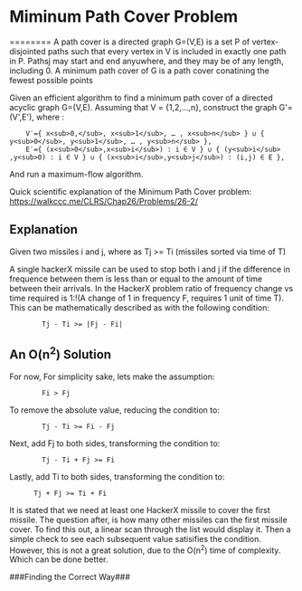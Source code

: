 # Miminum Path Cover Problem
========
A path cover is a directed graph G=(V,E) is a set P of vertex-disjointed paths such that every vertex in V is included in exactly one path in P. Pathsj may start and end anyuwhere, and they may be of any length, including 0. A minimum path cover of G is a path cover conatining the fewest possible points

Given an efficient algorithm to find a minimum path cover of a directed acyclic graph G=(V,E). Assuming that V = {1,2,...,n}, construct the graph G'=(V',E'), where :

        V′​={ x<sub>0​,</sub>, x<sub>1</sub>​, … , x<sub>n</sub> ​} ∪ { y<sub>0</sub>​, y<sub>1​</sub>, … , y<sub>n</sub> ​},
        E′={ (x<sub>0​</sub>,x<sub>i</sub>​) : i ∈ V } ∪ { (y<sub>i</sub>​,y<sub>0​) : i ∈ V } ∪ { (x<sub>i​</sub>,y<sub>j</sub>​) : (i,j) ∈ E },​

And run a maximum-flow algorithm.

Quick scientific explanation of the Minimum Path Cover problem: https://walkccc.me/CLRS/Chap26/Problems/26-2/

## Explanation

Given two missiles i and j, where as Tj >= Ti (missiles sorted via time of T)

A single hackerX missile can be used to stop both i and j if the difference in frequence between them is less than or equal to the amount of time between their arrivals. In the HackerX problem ratio of frequency change vs time required is 1:!(A change of 1 in frequency F, requires 1 unit of time T). This can be mathematically described as with the following condition:
```
        Tj - Ti >= |Fj - Fi| 
```

## An O(n<sup>2</sup>) Solution
For now, For simplicity sake, lets make the assumption:
```
        Fi > Fj
```
To remove the absolute value, reducing the condition to:
```
        Tj - Ti >= Fi - Fj
```
Next, add Fj to both sides, transforming the condition to:
```
        Tj - Ti + Fj >= Fi
```
Lastly, add Ti to both sides, transforming the condition to:
```
      Tj + Fj >= Ti + Fi
```

It is stated that we need at least one HackerX missile to cover the first missile. The question after, is how many other missiles can the first missile cover. To find this out, a linear scan through the list would display it. Then a simple check to see each subsequent value satisifies the condition. However, this is not a great solution, due to the O(n<sup>2</sup>) time of complexity. Which can be done better.

###Finding the Correct Way###
